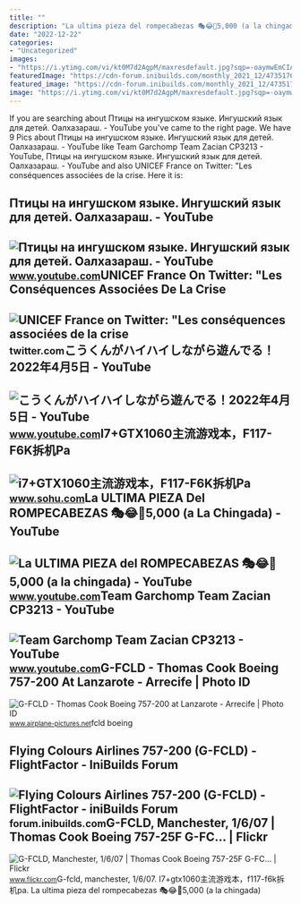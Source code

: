 ```yaml
---
title: ""
description: "La ultima pieza del rompecabezas 🎭😂🧘5,000 (a la chingada)"
date: "2022-12-22"
categories:
- "Uncategorized"
images:
- "https://i.ytimg.com/vi/kt0M7d2AgpM/maxresdefault.jpg?sqp=-oaymwEmCIAKENAF8quKqQMa8AEB-AH-CYAC0AWKAgwIABABGEIgZSgrMA8=&amp;rs=AOn4CLDZpU0Wdq82dGYk2VqcpH2FCld_sA"
featuredImage: "https://cdn-forum.inibuilds.com/monthly_2021_12/473517695_X-Plane2021-12-0500-23-03.thumb.png.8e0dbfbebb7698d1c6012de8ecd015ac.png"
featured_image: "https://cdn-forum.inibuilds.com/monthly_2021_12/473517695_X-Plane2021-12-0500-23-03.thumb.png.8e0dbfbebb7698d1c6012de8ecd015ac.png"
image: "https://i.ytimg.com/vi/kt0M7d2AgpM/maxresdefault.jpg?sqp=-oaymwEmCIAKENAF8quKqQMa8AEB-AH-CYAC0AWKAgwIABABGEIgZSgrMA8=&amp;rs=AOn4CLDZpU0Wdq82dGYk2VqcpH2FCld_sA"
---
```


If you are searching about Птицы на ингушском языке. Ингушский язык для детей. Оалхазараш. - YouTube you've came to the right page. We have 9 Pics about Птицы на ингушском языке. Ингушский язык для детей. Оалхазараш. - YouTube like Team Garchomp Team Zacian CP3213 - YouTube, Птицы на ингушском языке. Ингушский язык для детей. Оалхазараш. - YouTube and also UNICEF France on Twitter: "Les conséquences associées de la crise. Here it is:

Птицы на ингушском языке. Ингушский язык для детей. Оалхазараш. - YouTube
-------------------------------------------------------------------------

 ![Птицы на ингушском языке. Ингушский язык для детей. Оалхазараш. - YouTube](https://i.ytimg.com/vi/kt0M7d2AgpM/maxresdefault.jpg?sqp=-oaymwEmCIAKENAF8quKqQMa8AEB-AH-CYAC0AWKAgwIABABGEIgZSgrMA8=&rs=AOn4CLDZpU0Wdq82dGYk2VqcpH2FCld_sA) <small>www.youtube.com</small>UNICEF France On Twitter: "Les Conséquences Associées De La Crise
-----------------------------------------------------------------

 ![UNICEF France on Twitter: "Les conséquences associées de la crise](https://pbs.twimg.com/media/FjhkAcYWIAAJ8eW.jpg) <small>twitter.com</small>こうくんがハイハイしながら遊んでる！2022年4月5日 - YouTube
-------------------------------------

 ![こうくんがハイハイしながら遊んでる！2022年4月5日 - YouTube](https://i.ytimg.com/vi/H2fAEMesIjo/maxresdefault.jpg?sqp=-oaymwEmCIAKENAF8quKqQMa8AEB-AH-CYAC0AWKAgwIABABGGUgXyhTMA8=&rs=AOn4CLCJYSghky0o-ilndxvg6fCYAda1ug) <small>www.youtube.com</small>I7+GTX1060主流游戏本，F117-F6K拆机Pa
----------------------------

 ![i7+GTX1060主流游戏本，F117-F6K拆机Pa](http://img.mp.sohu.com/upload/20180106/46f460b0cd0842ffb991b34fc80d6ef6_th.png) <small>www.sohu.com</small>La ULTIMA PIEZA Del ROMPECABEZAS 🎭😂🧘5,000 (a La Chingada) - YouTube
-------------------------------------------------------------------

 ![La ULTIMA PIEZA del ROMPECABEZAS 🎭😂🧘5,000 (a la chingada) - YouTube](https://i.ytimg.com/vi/KdZ3OosEZ6s/hq2.jpg?sqp=-oaymwEoCOADEOgC8quKqQMcGADwAQH4Ad4EgAK4CIoCDAgAEAEYZSBMKGMwDw==&rs=AOn4CLCfzFvJaPoNerKMbSKycXF-fCyaDA) <small>www.youtube.com</small>Team Garchomp Team Zacian CP3213 - YouTube
------------------------------------------

 ![Team Garchomp Team Zacian CP3213 - YouTube](https://i.ytimg.com/vi/HYLCwcE-Dgc/maxres2.jpg?sqp=-oaymwEoCIAKENAF8quKqQMcGADwAQH4AYwCgALgA4oCDAgAEAEYRSBHKGUwDw==&rs=AOn4CLC_ulBvmvqa2cf2uT56Qfk3FCYaDA) <small>www.youtube.com</small>G-FCLD - Thomas Cook Boeing 757-200 At Lanzarote - Arrecife | Photo ID
----------------------------------------------------------------------

 ![G-FCLD - Thomas Cook Boeing 757-200 at Lanzarote - Arrecife | Photo ID](https://cdn.airplane-pictures.net/images/uploaded-images/2011/2/19/122663.jpg) <small>www.airplane-pictures.net</small>fcld boeing

Flying Colours Airlines 757-200 (G-FCLD) - FlightFactor - IniBuilds Forum
-------------------------------------------------------------------------

 ![Flying Colours Airlines 757-200 (G-FCLD) - FlightFactor - iniBuilds Forum](https://cdn-forum.inibuilds.com/monthly_2021_12/473517695_X-Plane2021-12-0500-23-03.thumb.png.8e0dbfbebb7698d1c6012de8ecd015ac.png) <small>forum.inibuilds.com</small>G-FCLD, Manchester, 1/6/07 | Thomas Cook Boeing 757-25F G-FC… | Flickr
----------------------------------------------------------------------

 ![G-FCLD, Manchester, 1/6/07 | Thomas Cook Boeing 757-25F G-FC… | Flickr](https://live.staticflickr.com/5523/11423728863_b065152688_b.jpg) <small>www.flickr.com</small>G-fcld, manchester, 1/6/07. I7+gtx1060主流游戏本，f117-f6k拆机pa. La ultima pieza del rompecabezas 🎭😂🧘5,000 (a la chingada)
